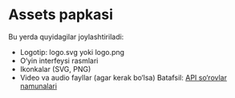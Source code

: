 # Assets papkasi
Bu yerda quyidagilar joylashtiriladi:
- Logotip: logo.svg yoki logo.png
- O‘yin interfeysi rasmlari
- Ikonkalar (SVG, PNG)
- Video va audio fayllar (agar kerak bo‘lsa)
Batafsil: [API so‘rovlar namunalari](docs/api_examples.md)